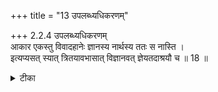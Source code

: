 +++
title = "13 उपलब्ध्यधिकरणम्"

+++
2.2.4 उपलब्ध्यधिकरणम्  
आकार एकस्तु विवादहानेः ज्ञानस्य नार्थस्य ततः स नास्ति ।  
इत्यप्यसत् स्यात् त्रितयावभासात् विज्ञानवत् ज्ञेयतदाश्रयौ च ॥ 18 ॥

<details><summary>टीका</summary>

2.2.4 उपलब्ध्यधिकरणम् The prima facie view is : An obejct is nothing but the variation of knowledge and there is no dispute in regard to this. This view is unsound. It is because there is always the manifestation of knowledge as having a locus and a content. Notes : The विज्ञानवाद school of Buddhism is of the view that it is only knowledge or mental state which is momentary that appears as obejct. In fact there is nothing apart from knowledge. This view is rejected on the ground that the notion of knowledge would be complete only when there is the manifestation of knowledge, its substratum and its content.
</details>

